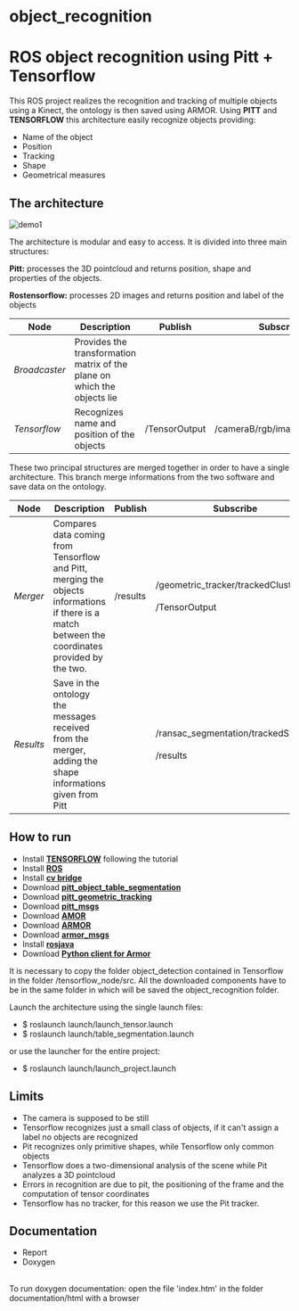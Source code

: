 # object_recognition
ROS object recognition using Pitt + Tensorflow
============

This ROS project realizes the recognition and tracking of multiple objects using
a Kinect, the ontology is then saved using ARMOR.
Using **PITT** and **TENSORFLOW** this architecture easily recognize objects providing:

  * Name of the object
  * Position
  * Tracking
  * Shape
  * Geometrical measures

The architecture
------------
![demo1](https://github.com/guelfis/object_recognition/blob/master/img/architecture.jpg)

The architecture is modular and easy to access.
It is divided into three main structures:

**Pitt:** processes the 3D pointcloud and returns position, shape and properties of the objects.
 <!---
|Node  | Description |
| ------| -----------|
| *Object_segmentation* | recognizes the position of the objects |
| *Geometric_tracker*   |  keeps tracking of objects |
| *Ransac_segmentation* | defines the shapes of the objects |
-->

**Rostensorflow:** processes 2D images and returns position and label of the objects


| Node | Description | Publish | Subscribe |
| ------| -----------| ---- | ---- |
| *Broadcaster*   | Provides the transformation matrix of the plane on which the objects lie |  |  |
| *Tensorflow* | Recognizes name and position of the objects | /TensorOutput | /cameraB/rgb/image_rect_color |


These two principal structures are merged together in order to have a single architecture.
This branch merge informations from the two software and save data on the ontology.

| Node | Description | Publish | Subscribe |
| ------| -----------| ---- | ---- |
| *Merger*    |  Compares data coming from Tensorflow and Pitt, merging the objects informations if there is a match between the coordinates provided by the two. | /results | /geometric_tracker/trackedCluster <br> <br> /TensorOutput |
| *Results*    | Save in the ontology the messages received from the merger, adding the shape informations given from Pitt |  | /ransac_segmentation/trackedShapes <br><br> /results |

How to run
------------
* Install  [**TENSORFLOW**](https://pythonprogramming.net/introduction-use-tensorflow-object-detection-api-tutorial/) following the tutorial
* Install [**ROS**](http://wiki.ros.org)
* Install [**cv bridge**](http://wiki.ros.org/cv_bridge)
* Download [**pitt_object_table_segmentation**](https://github.com/EmaroLab/pitt_object_table_segmentation)
* Download [**pitt_geometric_tracking**](https://github.com/EmaroLab/pitt_geometric_tracking)
* Download [**pitt_msgs**](https://github.com/EmaroLab/pitt_msgs)
* Download [**AMOR**](https://github.com/EmaroLab/multi_ontology_reference)
* Download [**ARMOR**](https://github.com/EmaroLab/armor)
* Download [**armor_msgs**](https://github.com/EmaroLab/armor_msgs)
* Install [**rosjava**](http://wiki.ros.org/rosjava)
* Download [**Python client for Armor**](https://github.com/EmaroLab/armor_py_api)

It is necessary to copy the folder object_detection contained in Tensorflow in the folder /tensorflow_node/src.
All the downloaded components have to be in the same folder in which will be saved the object_recognition folder.

Launch the architecture using the single launch files:
* $ roslaunch launch/launch_tensor.launch
* $ roslaunch launch/table_segmentation.launch

or use the launcher for the entire project:
* $ roslaunch launch/launch_project.launch

Limits
------------
* The camera is supposed to be still
* Tensorflow recognizes just a small class of objects, if it can't assign a label no objects are recognized
* Pit recognizes only primitive shapes, while Tensorflow only common objects
* Tensorflow does a two-dimensional analysis of the scene while Pit analyzes a 3D pointcloud
* Errors in recognition are due to pit, the positioning of the frame and the computation of tensor coordinates
* Tensorflow has no tracker, for this reason we use the Pit tracker.

Documentation
------------
* Report
* Doxygen 
<br>
To run doxygen documentation: open the file 'index.htm' in the folder documentation/html with a browser
